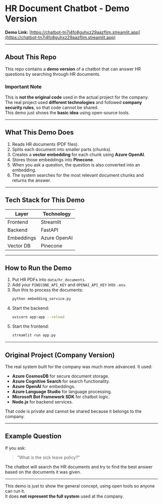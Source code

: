 # HR Document Chatbot - Demo Version

**Demo Link:** [https://chatbot-tn7i4fo8guhxz29aazflim.streamlit.app](https://chatbot-tn7i4fo8guhxz29aazflim.streamlit.app)

---

## About This Repo

This repo contains a **demo version** of a chatbot that can answer HR questions by searching through HR documents.

### Important Note
This is **not the original code** used in the actual project for the company.  
The real project used **different technologies** and followed **company security rules**, so that code cannot be shared.  
This demo just shows the **basic idea** using open-source tools.

---

## What This Demo Does

1. Reads HR documents (PDF files).
2. Splits each document into smaller parts (chunks).
3. Creates a **vector embedding** for each chunk using **Azure OpenAI**.
4. Stores those embeddings into **Pinecone**.
5. When you ask a question, the question is also converted into an embedding.
6. The system searches for the most relevant document chunks and returns the answer.

---

## Tech Stack for This Demo

| Layer       | Technology      |
|-------------|------------------|
| Frontend    | Streamlit       |
| Backend     | FastAPI         |
| Embeddings  | Azure OpenAI    |
| Vector DB   | Pinecone        |

---

## How to Run the Demo

1. Put HR PDFs into `data/hr_documents`.
2. Add your `PINECONE_API_KEY` and `OPENAI_API_KEY` into `.env`.
3. Run this to process the documents:
    ```bash
    python embedding_service.py
    ```
4. Start the backend:
    ```bash
    uvicorn app:app --reload
    ```
5. Start the frontend:
    ```bash
    streamlit run app.py
    ```

---

## Original Project (Company Version)

The real system built for the company was much more advanced. It used:

- **Azure CosmosDB** for secure document storage.
- **Azure Cognitive Search** for search functionality.
- **Azure OpenAI** for embeddings.
- **Azure Language Studio** for language processing.
- **Microsoft Bot Framework SDK** for chatbot logic.
- **Node.js** for backend services.

That code is private and cannot be shared because it belongs to the company.

---

## Example Question

If you ask:  
> "What is the sick leave policy?"

The chatbot will search the HR documents and try to find the best answer based on the documents it was given.

---

This demo is just to show the general concept, using open tools so anyone can run it.  
It does **not represent the full system** used at the company.

